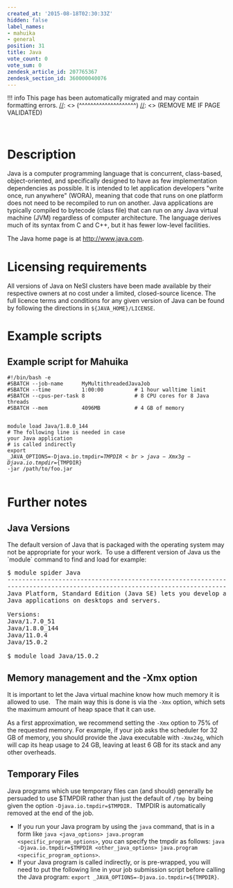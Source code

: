 ```yaml
---
created_at: '2015-08-18T02:30:33Z'
hidden: false
label_names:
- mahuika
- general
position: 31
title: Java
vote_count: 0
vote_sum: 0
zendesk_article_id: 207765367
zendesk_section_id: 360000040076
---
```



[//]: <> (REMOVE ME IF PAGE VALIDATED)
[//]: <> (vvvvvvvvvvvvvvvvvvvv)
!!! info
    This page has been automatically migrated and may contain formatting errors.
[//]: <> (^^^^^^^^^^^^^^^^^^^^)
[//]: <> (REMOVE ME IF PAGE VALIDATED)
<!-- The above lines, specifying the category, section and title, must be
present and always comprising the first three lines of the article. -->
<div class="toc"> </div>
<h1 id="description">Description</h1>
<p>Java is a computer programming language that is concurrent, class-based, object-oriented, and specifically designed to have as few implementation dependencies as possible. It is intended to let application developers "write once, run anywhere" (WORA), meaning that code that runs on one platform does not need to be recompiled to run on another. Java applications are typically compiled to bytecode (class file) that can run on any Java virtual machine (JVM) regardless of computer architecture. The language derives much of its syntax from C and C++, but it has fewer low-level facilities.</p>
<p>The Java home page is at <a href="http://www.java.com">http://www.java.com</a>.</p>
<h1 id="licensing-requirements">Licensing requirements</h1>
<p>All versions of Java on NeSI clusters have been made available by their respective owners at no cost under a limited, closed-source licence. The full licence terms and conditions for any given version of Java can be found by following the directions in <code>${JAVA_HOME}/LICENSE</code>.</p>
<h1 id="example-scripts">Example scripts</h1>
<h2 id="example-script-for-the-pan-cluster">Example script for Mahuika</h2>
<pre><code class="bash">#!/bin/bash -e
#SBATCH --job-name      MyMultithreadedJavaJob<br>#SBATCH --time          1:00:00          # 1 hour walltime limit
#SBATCH --cpus-per-task 8                # 8 CPU cores for 8 Java threads
#SBATCH --mem           4096MB           # 4 GB of memory

module load Java/1.8.0_144<br># The following line is needed in case your Java application<br># is called indirectly<br>export _JAVA_OPTIONS=-Djava.io.tmpdir=${TMPDIR}<br>java -Xmx3g -Djava.io.tmpdir=${TMPDIR} -jar /path/to/foo.jar<br></code></pre>
<h1 id="further-notes">Further notes</h1>
<h2>Java Versions</h2>
<p>The default version of Java that is packaged with the operating system may not be appropriate for your work.  To use a different version of Java us the `module` command to find and load for example:</p>
<pre>$ module spider Java<br>-----------------------------------------------------------------------<br>-----------------------------------------------------------------------<br>Java Platform, Standard Edition (Java SE) lets you develop and deploy <br>Java applications on desktops and servers.<br><br>Versions:<br>Java/1.7.0_51<br>Java/1.8.0_144<br>Java/11.0.4<br>Java/15.0.2<br><br>$ module load Java/15.0.2</pre>
<h2 id="memory-management-and-the-xmx-option">Memory management and the -Xmx option</h2>
<p>It is important to let the Java virtual machine know how much memory it is allowed to use.   The main way this is done is via the <code>-Xmx</code> option, which sets the maximum amount of heap space that it can use.</p>
<p>As a first approximation, we recommend setting the <code>-Xmx</code> option to 75% of the requested memory. For example, if your job asks the scheduler for 32 GB of memory, you should provide the Java executable with <code>-Xmx24g</code>, which will cap its heap usage to 24 GB, leaving at least 6 GB for its stack and any other overheads.</p>
<h2>Temporary Files</h2>
<p>Java programs which use temporary files can (and should) generally be persuaded to use $TMPDIR rather than just the default of <code>/tmp </code>by being given the option <code>-Djava.io.tmpdir=$TMPDIR.</code>  TMPDIR is automatically removed at the end of the job.</p>
<ul>
<li>If you run your Java program by using the <code>java</code> command, that is in a form like <code>java &lt;java_options&gt; java.program &lt;specific_program_options&gt;</code>, you can specify the tmpdir as follows: <code>java -Djava.io.tmpdir=$TMPDIR &lt;other_java_options&gt; java.program &lt;specific_program_options&gt;</code>.</li>
<li>If your Java program is called indirectly, or is pre-wrapped, you will need to put the following line in your job submission script before calling the Java program: <code>export _JAVA_OPTIONS=-Djava.io.tmpdir=${TMPDIR}</code>.</li>
</ul>
<p> </p>